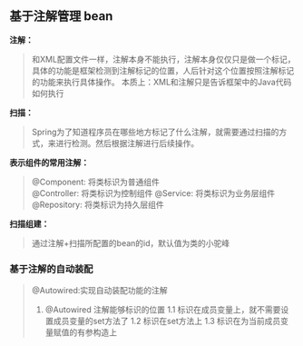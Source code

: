 ## 基于注解管理 bean
**注解：**
> 和XML配置文件一样，注解本身不能执行，注解本身仅仅只是做一个标记，具体的功能是框架检测到注解标记的位置，人后针对这个位置按照注解标记的功能来执行具体操作。
> 本质上：XML和注解只是告诉框架中的Java代码如何执行

**扫描：**
> Spring为了知道程序员在哪些地方标记了什么注解，就需要通过扫描的方式，来进行检测。然后根据注解进行后续操作。

**表示组件的常用注解：**
> @Component: 将类标识为普通组件<br/>
> @Controller: 将类标识为控制组件
> @Service: 将类标识为业务层组件<br/>
> @Repository: 将类标识为持久层组件<br/>

**扫描组建：**
> 通过注解+扫描所配置的bean的id，默认值为类的小驼峰

### 基于注解的自动装配
> @Autowired:实现自动装配功能的注解<br/>
> 1. @Autowired 注解能够标识的位置
> 1.1 标识在成员变量上，就不需要设置成员变量的set方法了
> 1.2 标识在set方法上
> 1.3 标识在为当前成员变量赋值的有参构造上
